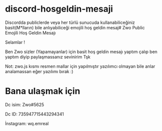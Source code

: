 # discord-hosgeldin-mesaji
Discordda publiclerde veya her türlü sunucuda kullanabiliceğiniz basit(M*lların) bile anlıyabiliceği emojili hoş geldin mesaj# Zwo Public Emojili Hoş Geldin Mesajı

Selamlar !

Ben Zwo sizler (Yapamayanlar) için basit hoş geldin mesajı yaptım çalıp ben yaptım diyip paylaşmassanız sevinirim Tşk

Not: zwo.js kısmı resmen mallar için yapılmıştır yazılımcı olmayan bile anlar analamassan eğer yazılımı bırak :)

# Bana ulaşmak için

Dc isim: Zwo#5625

Dc ID: 735947715443294341

İnstagram: wq.emreal
